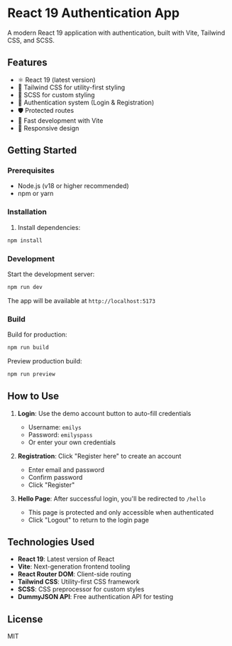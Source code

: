 # React 19 Authentication App

A modern React 19 application with authentication, built with Vite, Tailwind CSS, and SCSS.

## Features

- ⚛️ React 19 (latest version)
- 🎨 Tailwind CSS for utility-first styling
- 💅 SCSS for custom styling
- 🔐 Authentication system (Login & Registration)
- 🛡️ Protected routes
- 🚀 Fast development with Vite
- 📱 Responsive design

## Getting Started

### Prerequisites

- Node.js (v18 or higher recommended)
- npm or yarn

### Installation

1. Install dependencies:

```bash
npm install
```

### Development

Start the development server:

```bash
npm run dev
```

The app will be available at `http://localhost:5173`

### Build

Build for production:

```bash
npm run build
```

Preview production build:

```bash
npm run preview
```

## How to Use

1. **Login**: Use the demo account button to auto-fill credentials

   - Username: `emilys`
   - Password: `emilyspass`
   - Or enter your own credentials

2. **Registration**: Click "Register here" to create an account

   - Enter email and password
   - Confirm password
   - Click "Register"

3. **Hello Page**: After successful login, you'll be redirected to `/hello`
   - This page is protected and only accessible when authenticated
   - Click "Logout" to return to the login page

## Technologies Used

- **React 19**: Latest version of React
- **Vite**: Next-generation frontend tooling
- **React Router DOM**: Client-side routing
- **Tailwind CSS**: Utility-first CSS framework
- **SCSS**: CSS preprocessor for custom styles
- **DummyJSON API**: Free authentication API for testing

## License

MIT
